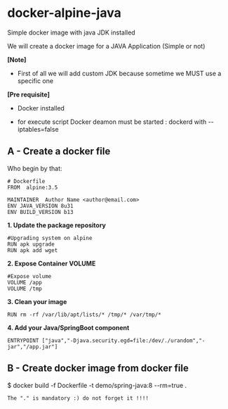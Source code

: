 # docker-alpine-java
Simple docker image with java JDK installed

We will create a docker image for a JAVA Application (Simple or not)

**[Note]**
- First of all we will add custom JDK because  sometime we MUST use a specific one



**[Pre requisite]**
- Docker installed

- for execute script Docker deamon must be started : dockerd with  --iptables=false



## A - Create a docker file 
Who begin by that:

    # Dockerfile
    FROM  alpine:3.5

    MAINTAINER  Author Name <author@email.com>
    ENV JAVA_VERSION 8u31
    ENV BUILD_VERSION b13


**1. Update the package repository**

    #Upgrading system on alpine
    RUN apk upgrade
    RUN apk add wget

**2. Expose Container VOLUME**

    #Expose volume
    VOLUME /app
    VOLUME /tmp

**3. Clean your image**

    RUN rm -rf /var/lib/apt/lists/* /tmp/* /var/tmp/*


**4. Add your Java/SpringBoot component**

    ENTRYPOINT ["java","-Djava.security.egd=file:/dev/./urandom","-jar","/app.jar"]


## B - Create docker image from docker file

$ docker build -f Dockerfile -t demo/spring-java:8 --rm=true .

    The "." is mandatory :) do not forget it !!!!
